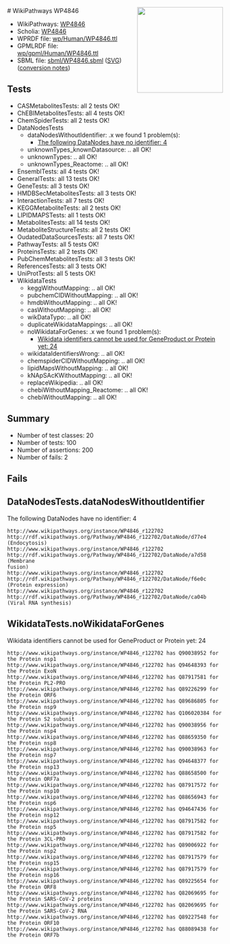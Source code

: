 <img style="float: right; width: 200px" src="../logo.png" />
# WikiPathways WP4846

* WikiPathways: [WP4846](https://identifiers.org/wikipathways:WP4846)
* Scholia: [WP4846](https://scholia.toolforge.org/wikipathways/WP4846)
* WPRDF file: [wp/Human/WP4846.ttl](../wp/Human/WP4846.ttl)
* GPMLRDF file: [wp/gpml/Human/WP4846.ttl](../wp/gpml/Human/WP4846.ttl)
* SBML file: [sbml/WP4846.sbml](../sbml/WP4846.sbml) ([SVG](../sbml/WP4846.svg)) ([conversion notes](../sbml/WP4846.txt))

## Tests
* CASMetabolitesTests: all 2 tests OK!
* ChEBIMetabolitesTests: all 4 tests OK!
* ChemSpiderTests: all 2 tests OK!
* DataNodesTests
    * dataNodesWithoutIdentifier: .x we found 1 problem(s):
        * [The following DataNodes have no identifier: 4](#d2d32fa3)
    * unknownTypes_knownDatasource: .. all OK!
    * unknownTypes: .. all OK!
    * unknownTypes_Reactome: .. all OK!
* EnsemblTests: all 4 tests OK!
* GeneralTests: all 13 tests OK!
* GeneTests: all 3 tests OK!
* HMDBSecMetabolitesTests: all 3 tests OK!
* InteractionTests: all 7 tests OK!
* KEGGMetaboliteTests: all 2 tests OK!
* LIPIDMAPSTests: all 1 tests OK!
* MetabolitesTests: all 14 tests OK!
* MetaboliteStructureTests: all 2 tests OK!
* OudatedDataSourcesTests: all 7 tests OK!
* PathwayTests: all 5 tests OK!
* ProteinsTests: all 2 tests OK!
* PubChemMetabolitesTests: all 3 tests OK!
* ReferencesTests: all 3 tests OK!
* UniProtTests: all 5 tests OK!
* WikidataTests
    * keggWithoutMapping: .. all OK!
    * pubchemCIDWithoutMapping: .. all OK!
    * hmdbWithoutMapping: .. all OK!
    * casWithoutMapping: .. all OK!
    * wikDataTypo: .. all OK!
    * duplicateWikidataMappings: .. all OK!
    * noWikidataForGenes: .x we found 1 problem(s):
        * [Wikidata identifiers cannot be used for GeneProduct or Protein yet: 24](#e6b7a691)
    * wikidataIdentifiersWrong: .. all OK!
    * chemspiderCIDWithoutMapping: .. all OK!
    * lipidMapsWithoutMapping: .. all OK!
    * kNApSAcKWithoutMapping: .. all OK!
    * replaceWikipedia: .. all OK!
    * chebiWithoutMapping_Reactome: .. all OK!
    * chebiWithoutMapping: .. all OK!


## Summary

* Number of test classes: 20
* Number of tests: 100
* Number of assertions: 200
* Number of fails: 2

## Fails

<a name="d2d32fa3" />

## DataNodesTests.dataNodesWithoutIdentifier

The following DataNodes have no identifier: 4
```
http://www.wikipathways.org/instance/WP4846_r122702 http://rdf.wikipathways.org/Pathway/WP4846_r122702/DataNode/d77e4 (Endocytosis)
http://www.wikipathways.org/instance/WP4846_r122702 http://rdf.wikipathways.org/Pathway/WP4846_r122702/DataNode/a7d58 (Membrane
fusion)
http://www.wikipathways.org/instance/WP4846_r122702 http://rdf.wikipathways.org/Pathway/WP4846_r122702/DataNode/f6e0c (Protein expression)
http://www.wikipathways.org/instance/WP4846_r122702 http://rdf.wikipathways.org/Pathway/WP4846_r122702/DataNode/ca04b (Viral RNA synthesis)
```

<a name="e6b7a691" />

## WikidataTests.noWikidataForGenes

Wikidata identifiers cannot be used for GeneProduct or Protein yet: 24
```
http://www.wikipathways.org/instance/WP4846_r122702 has Q90038952 for the Protein nsp1
http://www.wikipathways.org/instance/WP4846_r122702 has Q94648393 for the Protein ExoN
http://www.wikipathways.org/instance/WP4846_r122702 has Q87917581 for the Protein PL2-PRO
http://www.wikipathways.org/instance/WP4846_r122702 has Q89226299 for the Protein ORF6
http://www.wikipathways.org/instance/WP4846_r122702 has Q89686805 for the Protein nsp9
http://www.wikipathways.org/instance/WP4846_r122702 has Q106020384 for the Protein S2 subunit
http://www.wikipathways.org/instance/WP4846_r122702 has Q90038956 for the Protein nsp4
http://www.wikipathways.org/instance/WP4846_r122702 has Q88659350 for the Protein nsp8
http://www.wikipathways.org/instance/WP4846_r122702 has Q90038963 for the Protein nsp7
http://www.wikipathways.org/instance/WP4846_r122702 has Q94648377 for the Protein nsp13
http://www.wikipathways.org/instance/WP4846_r122702 has Q88658500 for the Protein ORF7a
http://www.wikipathways.org/instance/WP4846_r122702 has Q87917572 for the Protein nsp10
http://www.wikipathways.org/instance/WP4846_r122702 has Q88656943 for the Protein nsp6
http://www.wikipathways.org/instance/WP4846_r122702 has Q94647436 for the Protein nsp12
http://www.wikipathways.org/instance/WP4846_r122702 has Q87917582 for the Protein nsp5
http://www.wikipathways.org/instance/WP4846_r122702 has Q87917582 for the Protein 3CL-PRO
http://www.wikipathways.org/instance/WP4846_r122702 has Q89006922 for the Protein nsp2
http://www.wikipathways.org/instance/WP4846_r122702 has Q87917579 for the Protein nsp15
http://www.wikipathways.org/instance/WP4846_r122702 has Q87917579 for the Protein nsp16
http://www.wikipathways.org/instance/WP4846_r122702 has Q89225654 for the Protein ORF8
http://www.wikipathways.org/instance/WP4846_r122702 has Q82069695 for the Protein SARS-CoV-2 proteins
http://www.wikipathways.org/instance/WP4846_r122702 has Q82069695 for the Protein SARS-CoV-2 RNA
http://www.wikipathways.org/instance/WP4846_r122702 has Q89227548 for the Protein ORF10
http://www.wikipathways.org/instance/WP4846_r122702 has Q88089438 for the Protein ORF7b
```

